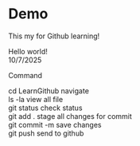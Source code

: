 # Demo

This my for Github learning!

Hello world!  
10/7/2025  


Command   

cd LearnGithub      navigate  
ls -la              view all file  
git status          check status  
git add .           stage all changes for commit  
git commit -m       save changes  
git push            send to github  